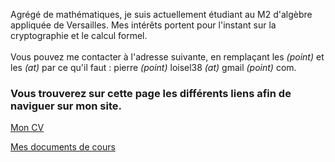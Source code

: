Agrégé de mathématiques, je suis actuellement étudiant au M2 d'algèbre appliquée de Versailles. Mes intérêts portent pour l'instant sur la cryptographie et le calcul formel.
<br>
<br>
Vous pouvez me contacter à l'adresse suivante, en remplaçant les _(point)_ et les _(at)_ par ce qu'il faut : pierre _(point)_ loisel38 _(at)_ gmail _(point)_ com.

### Vous trouverez sur cette page les différents liens afin de naviguer sur mon site.

<a href="https://pierreloisel.github.io/about"> Mon CV </a>

<a href="https://pierreloisel.github.io/cours"> Mes documents de cours </a>
